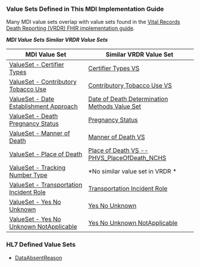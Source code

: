 ### Value Sets Defined in This MDI Implementation Guide
Many MDI value sets overlap with value sets found in the [Vital Records Death Reporting (VRDR) FHIR implementation guide](http://hl7.org/fhir/us/vrdr/). 

***MDI Value Sets Similar VRDR Value Sets***


| MDI Value Set | Similar VRDR Value Set |
| -------- | -------- |
| [ValueSet - Certifier Types](ValueSet-ValueSet-certifier-types.html)     | [Certifier Types VS](http://hl7.org/fhir/us/vrdr/ValueSet/vrdr-certifier-types-vs)    |
| [ValueSet - Contributory Tobacco Use](ValueSet-ValueSet-contributory-tobacco-use.html)     | [Contributory Tobacco Use VS](http://hl7.org/fhir/us/vrdr/ValueSet/vrdr-contributory-tobacco-use-vs)     |
| [ValueSet - Date Establishment Approach](ValueSet-ValueSet-date-establishment-approach.html)     | [Date of Death Determination Methods Value Set](http://hl7.org/fhir/us/vrdr/ValueSet/vrdr-date-of-death-determination-methods-vs)     |
| [ValueSet - Death Pregnancy Status](ValueSet-ValueSet-death-pregnancy-status.html)     | [Pregnancy Status](http://hl7.org/fhir/us/vrdr/ValueSet/vrdr-pregnancy-status-vs)     |
| [ValueSet - Manner of Death](ValueSet-ValueSet-manner-of-death.html)     | [Manner of Death VS ](http://hl7.org/fhir/us/vrdr/ValueSet/vrdr-manner-of-death-vs)    |
| [ValueSet - Place of Death](ValueSet-ValueSet-place-of-death.html)     | [Place of Death VS -- PHVS_PlaceOfDeath_NCHS](http://hl7.org/fhir/us/vrdr/ValueSet/vrdr-place-of-death-vs)     |
| [ValueSet - Tracking Number Type](ValueSet-ValueSet-tracking-number-type.html)     | *No similar value set in VRDR *    |
| [ValueSet - Transportation Incident Role](ValueSet-ValueSet-transportation-incident-role.html)     | [Transportation Incident Role](http://hl7.org/fhir/us/vrdr/ValueSet/vrdr-transportation-incident-role-vs)     |
| [ValueSet - Yes No Unknown](ValueSet-ValueSet-yes-no-unknown.html)     | [Yes No Unknown](http://hl7.org/fhir/us/vrdr/ValueSet/vrdr-yes-no-unknown-vs)     |
| [ValueSet - Yes No Unknown NotApplicable](ValueSet-ValueSet-yes-no-unknown-not-applicable.html)     | [Yes No Unknown NotApplicable](http://hl7.org/fhir/us/vrdr/ValueSet/vrdr-yes-no-unknown-not-applicable-vs)     |


### HL7 Defined Value Sets
* [DataAbsentReason](http://hl7.org/fhir/R4/valueset-data-absent-reason.html)